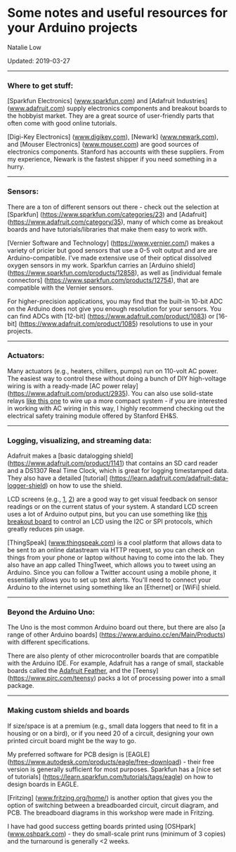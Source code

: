 # Some notes and useful resources for your Arduino projects 

Natalie Low

Updated: 2019-03-27

----

### Where to get stuff:

[Sparkfun Electronics] (www.sparkfun.com) and [Adafruit Industries] (www.adafruit.com) supply electronics components and breakout boards to the hobbyist market. They are a great source of user-friendly parts that often come with good online tutorials.

[Digi-Key Electronics] (www.digikey.com), [Newark] (www.newark.com), and [Mouser Electronics] (www.mouser.com) are good sources of electronics components.
Stanford has accounts with these suppliers. From my experience, Newark is the fastest shipper if you need something in a hurry.


---

### Sensors:

There are a ton of different sensors out there - check out the selection at [Sparkfun] (https://www.sparkfun.com/categories/23) and [Adafruit] (https://www.adafruit.com/category/35), many of which come as breakout boards and have tutorials/libraries that make them easy to work with.

[Vernier Software and Technology] (https://www.vernier.com/) makes a variety of pricier but good sensors that use a 0-5 volt output and are are Arduino-compatible. I've made extensive use of their optical dissolved oxygen sensors in my work. Sparkfun carries an [Arduino shield] (https://www.sparkfun.com/products/12858), as well as [individual female connectors] (https://www.sparkfun.com/products/12754), that are compatible with the Vernier sensors.

For higher-precision applications, you may find that the built-in 10-bit ADC on the Arduino does not give you enough resolution for your sensors. You can find ADCs with [12-bit] (https://www.adafruit.com/product/1083) or [16-bit] (https://www.adafruit.com/product/1085) resolutions to use in your projects.


---

### Actuators: 

Many actuators (e.g., heaters, chillers, pumps) run on 110-volt AC power. The easiest way to control these without doing a bunch of DIY high-voltage wiring is with a ready-made [AC power relay] (https://www.adafruit.com/product/2935). You can also use solid-state relays [like this one](https://www.newark.com/opto-22/z240d10/ssr-panel-mount-280vac-32vdc-10a/dp/18M9766) to wire up a more compact system - if you are interested in working with AC wiring in this way, I highly recommend checking out the electrical safety training module offered by Stanford EH&S.






---

### Logging, visualizing, and streaming data:

Adafruit makes a [basic datalogging shield] (https://www.adafruit.com/product/1141) that contains an SD card reader and a DS1307 Real Time Clock, which is great for logging timestamped data. They also have a detailed [tutorial] (https://learn.adafruit.com/adafruit-data-logger-shield) on how to use the shield.

LCD screens (e.g., [1](https://www.sparkfun.com/products/255), [2](https://www.adafruit.com/product/198)) are a good way to get visual feedback on sensor readings or on the current status of your system. A standard LCD screen uses a lot of Arduino output pins, but you can use something like [this breakout board](https://www.adafruit.com/product/292) to control an LCD using the I2C or SPI protocols, which greatly reduces pin usage.


[ThingSpeak] (www.thingspeak.com) is a cool platform that allows data to be sent to an online datastream via HTTP request, so you can check on things from your phone or laptop without having to come into the lab. They also have an app called ThingTweet, which allows you to tweet using an Arduino. Since you can follow a Twitter account using a mobile phone, it essentially allows you to set up text alerts. You'll need to connect your Arduino to the internet using something like an [Ethernet] or [WiFi] shield.

---



### Beyond the Arduino Uno:
The Uno is the most common Arduino board out there, but there are also [a range of other Arduino boards] (https://www.arduino.cc/en/Main/Products) with different specifications.

There are also plenty of other microcontroller boards that are compatible with the Arduino IDE. For example, Adafruit has a range of small, stackable boards called the [Adafruit Feather](https://www.adafruit.com/category/943), and the [Teensy] (https://www.pjrc.com/teensy) packs a lot of processing power into a small package.

---

### Making custom shields and boards

If size/space is at a premium (e.g., small data loggers that need to fit in a housing or on a bird), or if you need 20 of a circuit, designing your own printed circuit board might be the way to go.

My preferred software for PCB design is [EAGLE] (https://www.autodesk.com/products/eagle/free-download) - their free version is generally sufficient for most purposes. Sparkfun has a [nice set of tutorials] (https://learn.sparkfun.com/tutorials/tags/eagle) on how to design boards in EAGLE. 

[Fritzing] (www.fritzing.org/home/) is another option that gives you the option of  switching between a breadboarded circuit, circuit diagram, and PCB. The breadboard diagrams in this workshop were made in Fritzing.

I have had good success getting boards printed using [OSHpark] (www.oshpark.com) - they do small-scale print runs (minimum of 3 copies) and the turnaround is generally <2 weeks. 







